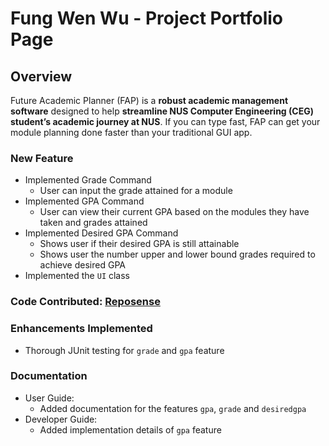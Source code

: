 # Fung Wen Wu - Project Portfolio Page

## Overview

Future Academic Planner (FAP) is a **robust academic management software** designed to help **streamline NUS Computer
Engineering (CEG) student’s academic journey at NUS**. If you can type fast, FAP can get your module planning done
faster than your traditional GUI app.

### New Feature

- Implemented Grade Command
  - User can input the grade attained for a module
- Implemented GPA Command
    - User can view their current GPA based on the modules they have taken and grades attained
- Implemented Desired GPA Command
    - Shows user if their desired GPA is still attainable
    - Shows user the number upper and lower bound grades required to achieve desired GPA
- Implemented the `UI` class

### Code Contributed: [Reposense](https://nus-cs2113-ay2324s2.github.io/tp-dashboard/?search=fungg0&breakdown=true)

### Enhancements Implemented

- Thorough JUnit testing for `grade` and `gpa` feature

### Documentation

- User Guide:
  - Added documentation for the features `gpa`, `grade` and `desiredgpa`
- Developer Guide:
  - Added implementation details of `gpa` feature

